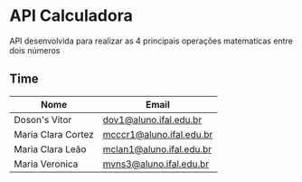 
# API Calculadora

API desenvolvida para realizar as 4 principais operações matematicas entre dois números

## Time

| Nome               | Email                    |
| ------------------ | ------------------------ |
| Doson's Vitor      | dov1@aluno.ifal.edu.br   |
| Maria Clara Cortez | mcccr1@aluno.ifal.edu.br |
| Maria Clara Leão   | mclan1@aluno.ifal.edu.br |  
| Maria Veronica     | mvns3@aluno.ifal.edu.br  | 

